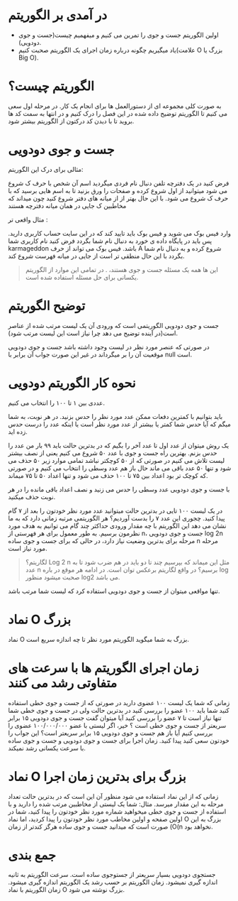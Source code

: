# در آمدی بر الگوریتم

- اولین الگوریتم جست و جوی را تمرین می کنیم و میفهمیم چیست(جست و جوی دودویی).
- یاد میگیریم چگونه درباره زمان اجرای یک الگوریتم صحبت کنیم(علامت O بزرگ یا Big O).


# الگوریتم چیست؟
به صورت کلی مجموعه ای از دستورالعمل ها برای انجام یک کار.
در مرحله اول سعی می کنیم  تا الگوریتم توضیح داده شده در این فصل را درک کنیم و در انتها به سمت کد ها بروید تا با دیدن کد درکتون از الگوریتم بیشتر شود.

# جست و جوی دودویی
مثالی برای درک این الگوریتم:

فرض کنید در یک دفترچه تلفن دنبال نام فردی میگردید اسم آن شخص با حرف ک شروع می شود میتوانید از اول شروع کرده و صفحات را ورق بزنید تا به اسم هایی برسید که با حرف ک شروع می شود. با این حال بهتر از از میانه های دفتر شروع کنید چون میداند که مخاطبین ک جایی در همان میانه دفترچه هستند 

مثال واقعی تر : 

وارد فیس بوک می شوید و فیس بوک باید تایید کند که در این سایت حساب کاربری دارید. پس باید در پایگاه داده ی خورد به دنبال نام شما بگردد فرض کنید نام کاربری شما karmageddon باشد. فیس بوک می تواند از حرف A شروع کرده و به دنبال نام شما بگردد با این حال منطقی تر است از جایی در میانه فهرست شروع کند.
> این ها همه یک مسئله جست و جوی هستند، . در تمامی این موارد از الگوریتم یکسانی برای حل مسئله استفاده شده است.

# توضیح الگوریتم
جست و جوی دودویی الگوریتمی است که ورودی آن یک لیست مرتب شده از عناصر است(در آینده توضیح می دهد چرا نیاز است این لیست مرتب شود).

در صورتی که عنصر مورد نظر در لیست وجود داشته باشد جست و جوی دودویی موقعیت آن را بر میگرداند در غیر این صورت جواب آن برابر با null است.

# نحوه کار الگوریتم دودویی
عددی بین ۱ تا ۱۰۰ را انتخاب می کنیم. 

باید بتوانیم با کمترین دفعات ممکن عدد مورد نظر را حدس بزنید. در هر نوبت، به شما میگم که آیا حدس شما کمتر یا بیشتر از عدد مورد نظر است یا اینکه عدد را درست حدس زده اید.

یک روش میتوان از عدد اول تا عدد آخر را بگیم که در بدترین حالت باید ۹۹ بار من عدد را حدس بزنم. بهترین راه جست و جوی با عدد ۵۰ شروع می کنیم یعنی از نصف بیشتر لیست تلاش می کنیم در صورتی که از ۵۰ کوچکتر نباشد تمامی موارد زیر ۵۰ حذف می شود و تنها ۵۰ عدد باقی می ماند حال باز هم عدد وسطی را انتخاب می کنیم و در صورتی که کوچک تر بود اعداد بین ۷۵ تا ۱۰۰ حذف می شود و تنها اعداد ۵۰ تا ۷۵ میماند.

با جست و جوی دودویی عدد وسطی را حدس می زنید و نصف اعداد باقی مانده را در هر نوبت حذف میکنید.

در یک لیست ۱۰۰ تایی در بدترین حالت میتوانید عدد مورد نظر خودتون را بعد از ۷ گام پیدا کنید. چجوری این عدد ۷ را بدست آوردیم؟
هر الگوریتمی مرتبه زمانی دارد که به ما نشان می دهد این الگوریتم با چه مقدار ورودی حداکثر چند گام می توانیم به هدف مورد نظرمون برسیم.
به طور معمول برای هر فهرستی از n، جست و جوی دودویی log 2n مرحله برای بدترین وضعیت نیاز دارد، در حالی که برای جست و جوی ساده n مرحله مورد نیاز است.

>  لگاریتم؟ Log 2 n مثل این میماند که بپرسیم چند تا دو باید در هم ضرب شود تا به عدد n برسیم؟
> در واقع لگاریتم برعکس توان است.
> در ادامه هر موقع در باره log صحبت میشود منظور log2 می باشد.

تنها مواقعی میتوان از جست و جوی دودویی استفاده کرد که لیست شما مرتب باشد.

# نماد O  بزرگ 
نماد O بزرگ به شما میگوید الگوریتم مورد نظر تا چه اندازه سریع است. 

# زمان اجرای الگوریتم ها با سرعت های متفاوتی رشد می کنند
زمانی که شما یک لیست ۱۰۰ عضوی دارید در صورتی که از جست و جوی خطی استفاده کنید شما باید ۱۰۰ عضو را بررسی کنید در بدترین حالت ولی در جست و جوی خطی شما تنها نیاز است تا ۷ عضو را بررسی کنید آیا میتوان گفت جست و جوی دودویی ۱۵ برابر سریعتر از جست و جوی خطی است ؟
خیر، اگر لیستی با عضو ۱۰۰/۰۰۰/۰۰۰ عضوی را بررسی کنیم آیا باز هم جست و جوی دودویی ۱۵ برابر سریعتر است؟ این جواب را خودتون سعی کنید پیدا کنید.
زمان اجرا برای جست و جوی دودویی و جست و جوی ساده با سرعت یکسانی رشد نمیکند.

# نماد O بزرگ برای بدترین زمان اجرا
زمانی که از این نماد استفاده می شود منظور آن این است که در بدترین حالت تعداد مرحله به این مقدار میرسد.
مثال:
شما یک لیستی از مخاطبین مرتب شده را دارید و با استفاده از جست و جوی خطی میخواهید شماره مورد نظر خودتون را پیدا کنید، شما در اولین صفحه و اولین مخاطب مورد نظر خودتون را پیدا کردید، اما نماد O بزرگ به این صورت است که میدانید جست و جوی ساده هرگز کندتر از زمان (O(n نخواهد بود.


# جمع بندی  
جستجوی دودویی بسیار سریعتر از جستوجوی ساده است.
سرعت الگوریتم به ثانیه اندازه گیری نمیشود.
زمان‌ الگوریتم بر حسب رشد یک الگوریتم اندازه گیری میشود.
زمان الگوریتم با نماد O بزرگ نوشته می شود.

